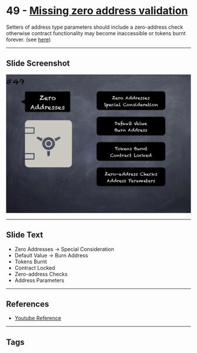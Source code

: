 # 49 - [Missing zero address validation](Missing%20zero%20address%20validation.md)
Setters of address type parameters should include a zero-address check otherwise contract functionality may become inaccessible or tokens burnt forever. (see [here](https://github.com/crytic/slither/wiki/Detector-Documentation#missing-zero-address-validation))
___
## Slide Screenshot
![049.png](../../images/4.Pitfalls%20and%20Best%20Practices%20101/049.png)
___
## Slide Text
- Zero Addresses -> Special Consideration
- Default Value -> Burn Address
- Tokens Burnt
- Contract Locked
- Zero-address Checks
- Address Parameters
___
## References
- [Youtube Reference](https://youtu.be/YVewx1xVROE?t=682)
___
## Tags